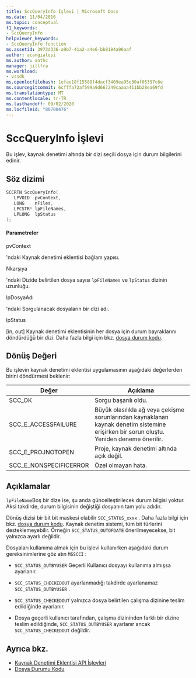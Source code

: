 ```yaml
---
title: SccQueryInfo Işlevi | Microsoft Docs
ms.date: 11/04/2016
ms.topic: conceptual
f1_keywords:
- SccQueryInfo
helpviewer_keywords:
- SccQueryInfo function
ms.assetid: 3973d336-a9b7-41a2-a4e6-bb8184a96aaf
author: acangialosi
ms.author: anthc
manager: jillfra
ms.workload:
- vssdk
ms.openlocfilehash: 1efae18f15588f4dacf3409ea95e30af05397c6e
ms.sourcegitcommit: 6cfffa72af599a9d667249caaaa411bb28ea69fd
ms.translationtype: MT
ms.contentlocale: tr-TR
ms.lasthandoff: 09/02/2020
ms.locfileid: "80700476"
---
```

# <a name="sccqueryinfo-function"></a>SccQueryInfo İşlevi
Bu işlev, kaynak denetimi altında bir dizi seçili dosya için durum bilgilerini edinir.

## <a name="syntax"></a>Söz dizimi

```cpp
SCCRTN SccQueryInfo(
   LPVOID  pvContext,
   LONG    nFiles,
   LPCSTR* lpFileNames,
   LPLONG  lpStatus
);
```

#### <a name="parameters"></a>Parametreler
 pvContext

'ndaki Kaynak denetimi eklentisi bağlam yapısı.

 Nkarşıya

'ndaki Dizide belirtilen dosya sayısı `lpFileNames` ve `lpStatus` dizinin uzunluğu.

 lpDosyaAdı

'ndaki Sorgulanacak dosyaların bir dizi adı.

 lpStatus

[in, out] Kaynak denetimi eklentisinin her dosya için durum bayraklarını döndürdüğü bir dizi. Daha fazla bilgi için bkz. [dosya durum kodu](../extensibility/file-status-code-enumerator.md).

## <a name="return-value"></a>Dönüş Değeri
 Bu işlevin kaynak denetimi eklentisi uygulamasının aşağıdaki değerlerden birini döndürmesi beklenir:

|Değer|Açıklama|
|-----------|-----------------|
|SCC_OK|Sorgu başarılı oldu.|
|SCC_E_ACCESSFAILURE|Büyük olasılıkla ağ veya çekişme sorunlarından kaynaklanan kaynak denetim sistemine erişirken bir sorun oluştu. Yeniden deneme önerilir.|
|SCC_E_PROJNOTOPEN|Proje, kaynak denetimi altında açık değil.|
|SCC_E_NONSPECIFICERROR|Özel olmayan hata.|

## <a name="remarks"></a>Açıklamalar
 `lpFileName`Boş bir dize ise, şu anda güncelleştirilecek durum bilgisi yoktur. Aksi takdirde, durum bilgisinin değiştiği dosyanın tam yolu adıdır.

 Dönüş dizisi bir bit bit maskesi olabilir `SCC_STATUS_xxxx` . Daha fazla bilgi için bkz. [dosya durum kodu](../extensibility/file-status-code-enumerator.md). Kaynak denetim sistemi, tüm bit türlerini desteklemeyebilir. Örneğin `SCC_STATUS_OUTOFDATE` önerilmeyecekse, bit yalnızca ayarlı değildir.

 Dosyaları kullanıma almak için bu işlevi kullanırken aşağıdaki durum gereksinimlerine göz atın `MSSCCI` :

- `SCC_STATUS_OUTBYUSER` Geçerli Kullanıcı dosyayı kullanıma almışsa ayarlanır.

- `SCC_STATUS_CHECKEDOUT` ayarlanmadığı takdirde ayarlanamaz `SCC_STATUS_OUTBYUSER` .

- `SCC_STATUS_CHECKEDOUT` yalnızca dosya belirtilen çalışma dizinine teslim edildiğinde ayarlanır.

- Dosya geçerli kullanıcı tarafından, çalışma dizininden farklı bir dizine teslim edildiğinde, `SCC_STATUS_OUTBYUSER` ayarlanır ancak `SCC_STATUS_CHECKEDOUT` değildir.

## <a name="see-also"></a>Ayrıca bkz.
- [Kaynak Denetimi Eklentisi API İşlevleri](../extensibility/source-control-plug-in-api-functions.md)
- [Dosya Durumu Kodu](../extensibility/file-status-code-enumerator.md)
